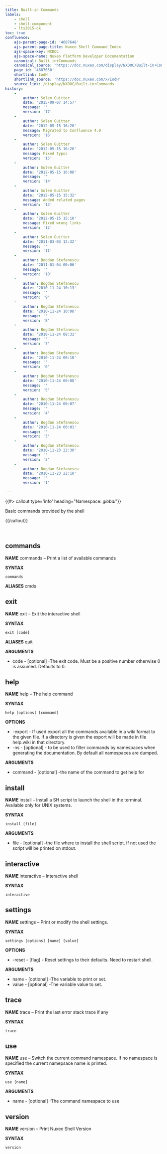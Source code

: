 ```yaml
---
title: Built-in Commands
labels:
    - shell
    - shell-component
    - lts2015-ok
toc: true
confluence:
    ajs-parent-page-id: '4687648'
    ajs-parent-page-title: Nuxeo Shell Command Index
    ajs-space-key: NXDOC
    ajs-space-name: Nuxeo Platform Developer Documentation
    canonical: Built-in+Commands
    canonical_source: 'https://doc.nuxeo.com/display/NXDOC/Built-in+Commands'
    page_id: '4687650'
    shortlink: IodH
    shortlink_source: 'https://doc.nuxeo.com/x/IodH'
    source_link: /display/NXDOC/Built-in+Commands
history:
    - 
        author: Solen Guitter
        date: '2015-09-07 14:57'
        message: ''
        version: '17'
    - 
        author: Solen Guitter
        date: '2012-05-15 16:20'
        message: Migrated to Confluence 4.0
        version: '16'
    - 
        author: Solen Guitter
        date: '2012-05-15 16:20'
        message: Fixed typos
        version: '15'
    - 
        author: Solen Guitter
        date: '2012-05-15 16:08'
        message: ''
        version: '14'
    - 
        author: Solen Guitter
        date: '2012-05-15 15:32'
        message: Added related pages
        version: '13'
    - 
        author: Solen Guitter
        date: '2012-05-15 15:10'
        message: Fixed wrong links
        version: '12'
    - 
        author: Solen Guitter
        date: '2011-03-03 12:32'
        message: ''
        version: '11'
    - 
        author: Bogdan Stefanescu
        date: '2011-01-04 00:06'
        message: ''
        version: '10'
    - 
        author: Bogdan Stefanescu
        date: '2010-11-24 10:13'
        message: ''
        version: '9'
    - 
        author: Bogdan Stefanescu
        date: '2010-11-24 10:08'
        message: ''
        version: '8'
    - 
        author: Bogdan Stefanescu
        date: '2010-11-24 08:31'
        message: ''
        version: '7'
    - 
        author: Bogdan Stefanescu
        date: '2010-11-24 00:10'
        message: ''
        version: '6'
    - 
        author: Bogdan Stefanescu
        date: '2010-11-24 00:08'
        message: ''
        version: '5'
    - 
        author: Bogdan Stefanescu
        date: '2010-11-24 00:07'
        message: ''
        version: '4'
    - 
        author: Bogdan Stefanescu
        date: '2010-11-24 00:01'
        message: ''
        version: '3'
    - 
        author: Bogdan Stefanescu
        date: '2010-11-23 22:30'
        message: ''
        version: '2'
    - 
        author: Bogdan Stefanescu
        date: '2010-11-23 22:18'
        message: ''
        version: '1'

---
```

{{#> callout type='info' heading="Namespace: *global*"}}

Basic commands provided by the shell

{{/callout}}

&nbsp;

## commands

**NAME**
commands &ndash; Print a list of available commands

**SYNTAX**

```
commands
```

**ALIASES**
cmds

## exit

**NAME**
exit &ndash; Exit the interactive shell

**SYNTAX**

```
exit [code]
```

**ALIASES**
quit

**ARGUMENTS**

*   code - [optional] -The exit code. Must be a positive number otherwise 0 is assumed. Defaults to 0.

## help

**NAME**
help &ndash; The help command

**SYNTAX**

```
help [options] [command]
```

**OPTIONS**

*   -export - If used export all the commands available in a wiki format to the given file. If a directory is given the export will be made in file help.wiki in that directory.
*   -ns - [optional] - to be used to filter commands by namespaces when generating the documentation. By default all namespaces are dumped.

**ARGUMENTS**

*   command - [optional] -the name of the command to get help for

## install

**NAME**
install &ndash; Install a SH script to launch the shell in the terminal. Available only for UNIX systems.

**SYNTAX**

```
install [file]
```

**ARGUMENTS**

*   file - [optional] -the file where to install the shell script. If not used the script will be printed on stdout.

## interactive

**NAME**
interactive &ndash; Interactive shell

**SYNTAX**

```
interactive
```

## settings

**NAME**
settings &ndash; Print or modify the shell settings.

**SYNTAX**

```
settings [options] [name] [value]
```

**OPTIONS**

*   -reset - [flag] - Reset settings to their defaults. Need to restart shell.

**ARGUMENTS**

*   name - [optional] -The variable to print or set.
*   value - [optional] -The variable value to set.

## trace

**NAME**
trace &ndash; Print the last error stack trace if any

**SYNTAX**

```
trace
```

## use

**NAME**
use &ndash; Switch the current command namespace. If no namespace is specified the current namepsace name is printed.

**SYNTAX**

```
use [name]
```

**ARGUMENTS**

*   name - [optional] -The command namespace to use

## version

**NAME**
version &ndash; Print Nuxeo Shell Version

**SYNTAX**

```
version
```